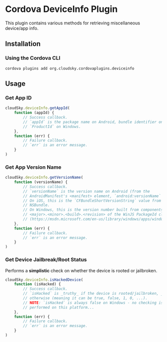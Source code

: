 Cordova DeviceInfo Plugin
=========================

This plugin contains various methods for retrieving miscellaneous device/app
info.


Installation
------------

### Using the Cordova CLI

`cordova plugins add org.cloudsky.cordovaplugins.deviceinfo`


Usage
-----

### Get App ID

```javascript
cloudSky.deviceInfo.getAppId(
    function (appId) {
        // Success callback.
        // `appId` is the package name on Android, bundle identifier on iOS,
        // `ProductId` on Windows.
    },
    function (err) {
        // Failure callback.
        // `err` is an error message.
    }
)
```


### Get App Version Name

```javascript
cloudSky.deviceInfo.getVersionName(
    function (versionName) {
        // Success callback.
        // `versionName` is the version name on Android (from the
        // AndroidManifest's <manifest> element, `android:versionName` attribute).
        // On iOS, this is the `CFBundleShortVersionString` value from the main
        // NSBundle.
        // On Windows, this is the version number built from components
        // <major>.<minor>.<build>.<revision> of the WinJS PackageId class
        // (https://msdn.microsoft.com/en-us/library/windows/apps/windows.applicationmodel.packageid.aspx#properties)
    },
    function (err) {
        // Failure callback.
        // `err` is an error message.
    }
)
```


### Get Device Jailbreak/Root Status

Performs a __simplistic__ check on whether the device is rooted or jailbroken.

```javascript
cloudSky.deviceInfo.isHackedDevice(
    function (isHacked) {
        // Success callback.
        // `isHacked` is _truthy_ if the device is rooted/jailbroken, _falsy_
        // otherwise (meaning it can be true, false, 1, 0, ...).
        // NOTE: `isHacked` is always false on Windows - no checking is
        // performed on this platform...
    },
    function (err) {
        // Failure callback.
        // `err` is an error message.
    }
)
```
